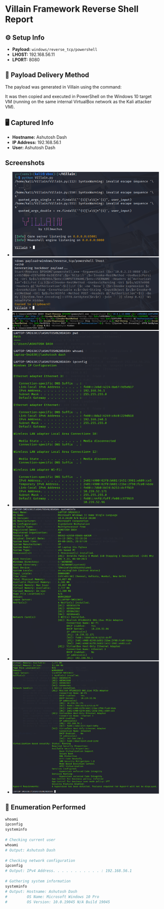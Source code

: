 # Villain Framework Reverse Shell Report

## ⚙️ Setup Info
- **Payload:** `windows/reverse_tcp/powershell`
- **LHOST:** 192.168.56.11
- **LPORT:** 8080

## 🔁 Payload Delivery Method
The payload was generated in Villain using the command:


It was then copied and executed in PowerShell on the Windows 10 target VM (running on the same internal VirtualBox network as the Kali attacker VM).

## 🖥️ Captured Info
- **Hostname:** Ashutosh Dash
- **IP Address:** 192.168.56.1
- **User:** Ashutosh Dash

## Screenshots
- ![Villain access Screenshot](screenshots/Screenshot%201.png)
- ![Payload generation in linux](screenshots/Screenshot%202.png)
- ![Payload testing in windows](screenshots/Screenshot%203.png)
- ![Executing Commands](screenshots/Screenshot%204.png)
- ![System info windows 1](screenshots/Screenshot%205.png)
- ![System info windows 2](screenshots/Screenshot%206.png)

## 🔎 Enumeration Performed
```powershell
whoami
ipconfig
systeminfo

# Checking current user
whoami
# Output: Ashutosh Dash

# Checking network configuration
ipconfig
# Output: IPv4 Address. . . . . . . . . . . : 192.168.56.1

# Gathering system information
systeminfo
# Output: Hostname: Ashutosh Dash
#         OS Name: Microsoft Windows 10 Pro
#         OS Version: 10.0.19045 N/A Build 19045





